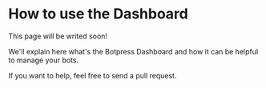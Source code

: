 # How to use the Dashboard

This page will be writed soon!

We'll explain here what's the Botpress Dashboard and how it can be helpful to manage your bots.

If you want to help, feel free to send a pull request.
